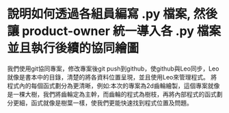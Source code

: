 # 說明如何透過各組員編寫 .py 檔案, 然後讓 product-owner 統一導入各 .py 檔案並且執行後續的協同繪圖

我們使用git協同專案，修改專案後git push到github，使github與Leo同步，Leo就像是書本中的目錄，清楚的將各資料位置呈現，並且使用Leo來管理程式。
將程式內的每個函式劃分為更清晰，例如:本次的專案為2d齒輪繪製，這個專案就像是一棵大樹，我們將齒輪定為主幹，而齒輪的程式為樹枝，再將內部程式的函式劃分更細，函式就像是樹葉一樣，使我們更能快速找到程式位置及問題。 